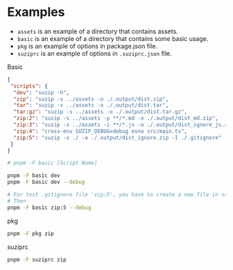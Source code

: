 # Examples

+ `assets` is an example of a directory that contains assets.
+ `basic` is an example of a directory that contains some basic usage.
+ `pkg` is an example of options in package.json file.
+ `suziprc` is an example of options in `.suziprc.json` file.

Basic

```json
{
 "scripts": {
  "dev": "suzip -h",
  "zip": "suzip -s ../assets -o ./.output/dist.zip",
  "tar": "suzip -s ../assets -o ./.output/dist.tar",
  "tar:gz": "suzip -s ../assets -o ./.output/dist.tar.gz",
  "zip:2": "suzip -s ../assets -p **/*.md -o ./.output/dist_md.zip",
  "zip:3": "suzip -s ../assets -i **/*.js -o ./.output/dist_ignore_js.zip",
  "zip:4": "cross-env SUZIP_DEBUG=debug esno src/main.ts",
  "zip:5": "suzip -s ./ -o ./.output/dist_ignore.zip -I ./.gitignore"
 }
}
```

```bash
# pnpm -F basic [Script Name]

pnpm -F basic dev
pnpm -F basic dev --debug

# For test .gitignore file 'zip:5', you have to create a new file in src directory
# Then
pnpm -F basic zip:5 --debug
```

pkg

```bash
pnpm -F pkg zip
```

suziprc

```bash
pnpm -F suziprc zip
```
